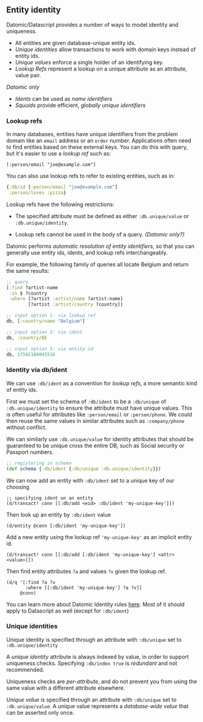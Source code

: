## Entity identity

[](http://docs.datomic.com/identity.html)

Datomic/Datascript provides a number of ways to model identity and uniqueness.

- All entities are given database-unique entity ids.
- *Unique identities* allow transactions to work with domain keys instead of entity ids.
- *Unique values* enforce a single holder of an identifying key.
- *Lookup Refs* represent a lookup on a unique attribute as an attribute, value pair.

*Datomic only*

- *Idents* can be used as *name identifiers*
- *Squuids* provide efficient, *globally unique identifiers*

### Lookup refs

In many databases, entities have unique identifiers from the problem domain like an `email` address or an `order` number. Applications often need to find entities based on these external keys. You can do this with query, but it's easier to use a *lookup ref* such as:

`[:person/email "joe@example.com"]`

You can also use lookup refs to refer to existing entities, such as in:

```clojure
{:db/id [:person/email "joe@example.com"]
 :person/loves :pizza}
```

Lookup refs have the following restrictions:

- The specified attribute must be defined as either `:db.unique/value` or `:db.unique/identity`.

- Lookup refs cannot be used in the body of a query. *(Datomic only?)*

Datomic performs *automatic resolution of entity identifiers*, so that you can generally use entity ids, idents, and lookup refs interchangeably.

For example, the following family of queries all locate Belgium and return the same results:

```clojure
;; query
[:find ?artist-name
 :in $ ?country
 :where [?artist :artist/name ?artist-name]
        [?artist :artist/country ?country]]

;; input option 1: via lookup ref
db, [:country/name "Belgium"]

;; input option 2: via ident
db, :country/BE

;; input option 3: via entity id
db, 17592186045516
```

### Identity via db/ident

We can use `:db/ident` as a convention for *lookup refs*, a more semantic kind of entity ids.

First we must set the schema of `:db/ident` to be a `:db/unique` of `:db.unique/identity` to ensure the attribute must have unique values.
This is often useful for attributes like `:person/email` or `:person/phone`. We could then reuse the same values in similar attributes such as `:company/phone` without conflict.

We can similarly use `:db.unique/value` for identity attributes that should be guaranteed to be unique cross the entire DB, such as Social security or Passport numbers.

```clojure
;; registering in schema
(def schema {:db/ident {:db/unique :db.unique/identity}})
```

We can now add an entity with `:db/ident` set to a unique key of our choosing

```
;; specifying ident on an entity
(d/transact! conn [[:db/add <eid> :db/ident 'my-unique-key']])
```

Then look up an entity by `:db/ident` value

```
(d/entity @conn [:db/ident 'my-unique-key'])
```

Add a new entity using the lookup ref `'my-unique-key'` as an implicit entity id.

```
(d/transact! conn [[:db/add [:db/ident 'my-unique-key'] <attr> <value>]])
```

Then find entity attributes `?a` and values `?v` given the lookup ref.

```
(d/q '[:find ?a ?v
       :where [[:db/ident 'my-unique-key'] ?a ?v]]
     @conn)
```

You can learn more about Datomic Identity rules [here](http://docs.datomic.com/identity.html). Most of it should apply to Datascript as well (except for `:db/ident`)

### Unique identities

Unique identity is specified through an attribute with `:db/unique` set to `:db.unique/identity`

A *unique identity* attribute is always indexed by value, in order to support uniqueness checks. Specifying `:db/index true` is *redundant* and not recommended.

Uniqueness checks are *per-attribute*, and do not prevent you from using the same value with a different attribute elsewhere.

*Unique value* is specified through an attribute with `:db/unique` set to `:db.unique/value`. A unique value represents a *database-wide value* that can be asserted only once.